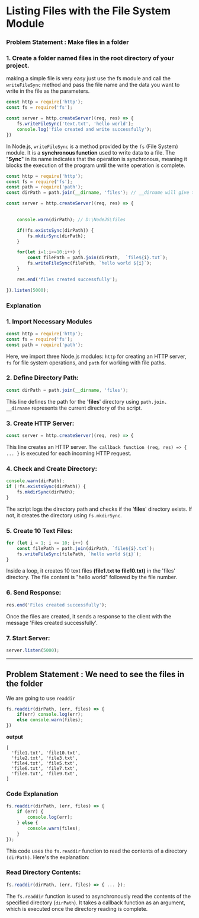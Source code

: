 # Listing Files with the File System Module

###  Problem Statement : Make files in a folder

### 1. Create a folder named files in the root directory of your project.

making a simple file is very easy just use the fs module and call the `writeFileSync` method and pass the file name and the data you want to write in the file as the parameters.

```js
const http = require('http');
const fs = require('fs');

const server = http.createServer((req, res) => {
    fs.writeFileSync('text.txt', 'hello world');
    console.log('file created and write successfully');
})
```


In Node.js, `writeFileSync` is a method provided by the `fs` (File System) module. It is a **synchronous function** used to write data to a file. The "**Sync**" in its name indicates that the operation is synchronous, meaning it blocks the execution of the program until the write operation is complete.

```js
const http = require('http');
const fs = require('fs');
const path = require('path');
const dirPath = path.join(__dirname, 'files'); // __dirname will give the current directory name and files is the folder name

const server = http.createServer((req, res) => {

    
    console.warn(dirPath); // D:\NodeJS\files

    if(!fs.existsSync(dirPath)) {
        fs.mkdirSync(dirPath);
    } 

    for(let i=1;i<=10;i++) {
        const filePath = path.join(dirPath,  `file${i}.txt`);
        fs.writeFileSync(filePath, `hello world ${i}`);
    }

    res.end('files created successfully');

}).listen(5000);

```

### Explanation 

### 1. Import Necessary Modules

```js
const http = require('http');
const fs = require('fs');
const path = require('path');
```

Here, we import three Node.js modules: `http` for creating an HTTP server, `fs` for file system operations, and `path` for working with file paths.

### 2. Define Directory Path:

```js
const dirPath = path.join(__dirname, 'files');
```

This line defines the path for the '**files**' directory using `path.join. __dirname` represents the current directory of the script.

### 3. Create HTTP Server:

```js
const server = http.createServer((req, res) => {
```

This line creates an HTTP server. `The callback function (req, res) => { ... }` is executed for each incoming HTTP request.

### 4. Check and Create Directory:

```js
console.warn(dirPath);
if (!fs.existsSync(dirPath)) {
    fs.mkdirSync(dirPath);
}
```

The script logs the directory path and checks if the '**files**' directory exists. If not, it creates the directory using `fs.mkdirSync`.

### 5. Create 10 Text Files:

```js
for (let i = 1; i <= 10; i++) {
    const filePath = path.join(dirPath, `file${i}.txt`);
    fs.writeFileSync(filePath, `hello world ${i}`);
}
```

Inside a loop, it creates 10 text files **(file1.txt to file10.txt)** in the 'files' directory. The file content is "hello world" followed by the file number.

### 6. Send Response:

```js
res.end('Files created successfully');
```

Once the files are created, it sends a response to the client with the message 'Files created successfully'.

### 7. Start Server:

```js
server.listen(5000);
```

---

## Problem Statement : We need to see the files in the folder

We are going to use `readdir`

```js
fs.readdir(dirPath, (err, files) => {
    if(err) console.log(err);
    else console.warn(files);
})
```

**output**

```
[
  'file1.txt', 'file10.txt',
  'file2.txt', 'file3.txt',
  'file4.txt', 'file5.txt',
  'file6.txt', 'file7.txt',
  'file8.txt', 'file9.txt',
]
```

### Code Explanation 

```js
fs.readdir(dirPath, (err, files) => {
    if (err) {
        console.log(err);
    } else {
        console.warn(files);
    }
});
```

This code uses the `fs.readdir` function to read the contents of a directory `(dirPath)`. Here's the explanation:

### Read Directory Contents:

```js
fs.readdir(dirPath, (err, files) => { ... });
```

The `fs.readdir` function is used to asynchronously read the contents of the specified directory (`dirPath`). It takes a callback function as an argument, which is executed once the directory reading is complete.